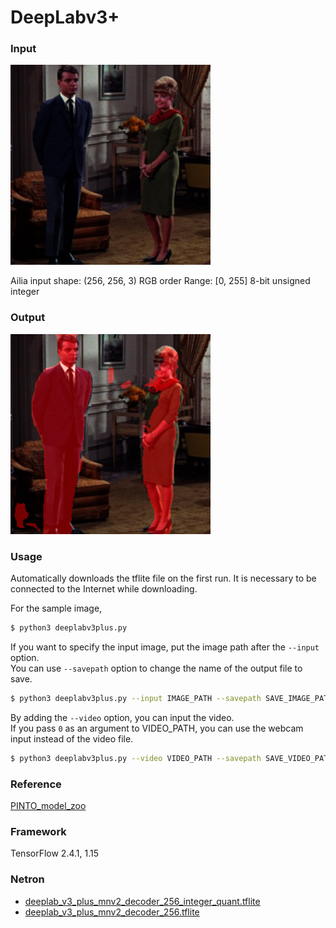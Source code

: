 # DeepLabv3+

### Input

<img src="couple.jpg" width="320px">

Ailia input shape: (256, 256, 3) RGB order
Range: [0, 255] 8-bit unsigned integer

### Output
<img src="output.png" width="320px">

### Usage
Automatically downloads the tflite file on the first run.
It is necessary to be connected to the Internet while downloading.

For the sample image,
``` bash
$ python3 deeplabv3plus.py 
```

If you want to specify the input image, put the image path after the `--input` option.  
You can use `--savepath` option to change the name of the output file to save.
```bash
$ python3 deeplabv3plus.py --input IMAGE_PATH --savepath SAVE_IMAGE_PATH
```

By adding the `--video` option, you can input the video.   
If you pass `0` as an argument to VIDEO_PATH, you can use the webcam input instead of the video file.
```bash
$ python3 deeplabv3plus.py --video VIDEO_PATH --savepath SAVE_VIDEO_PATH
```


### Reference

[PINTO_model_zoo](https://github.com/PINTO0309/PINTO_model_zoo/tree/master/026_mobile-deeplabv3-plus/03_integer_quantization)


### Framework
TensorFlow 2.4.1, 1.15

### Netron

- [deeplab_v3_plus_mnv2_decoder_256_integer_quant.tflite](https://netron.app/?url=https://storage.googleapis.com/ailia-models-tflite/deeplabv3plus/deeplab_v3_plus_mnv2_decoder_256_integer_quant.tflite)
- [deeplab_v3_plus_mnv2_decoder_256.tflite](https://netron.app/?url=https://storage.googleapis.com/ailia-models-tflite/deeplabv3plus/deeplab_v3_plus_mnv2_decoder_256.tflite)
